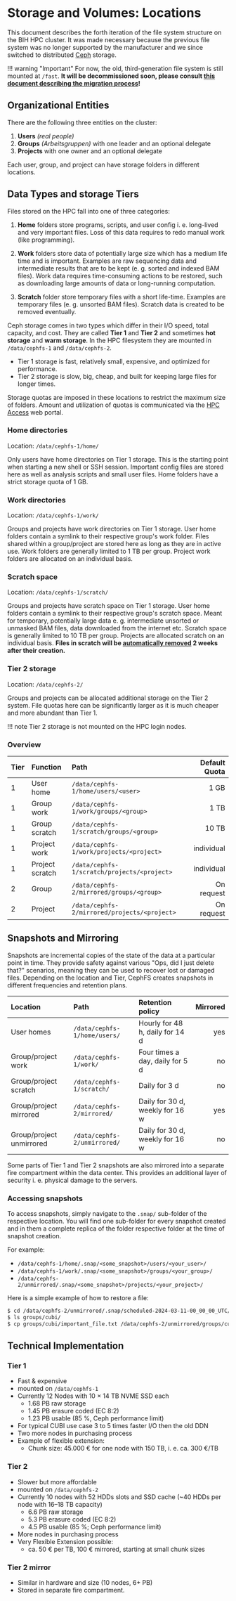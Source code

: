 # Storage and Volumes: Locations
This document describes the forth iteration of the file system structure on the BIH HPC cluster.
It was made necessary because the previous file system was no longer supported by the manufacturer and we since switched to distributed [Ceph](https://ceph.io/en/) storage.

!!! warning "Important"
    For now, the old, third-generation file system is still mounted at `/fast`. **It will be decommissioned soon, please consult [this document describing the migration process](storage-migration.md)!**

## Organizational Entities
There are the following three entities on the cluster:

1. **Users** *(real people)*
2. **Groups** *(Arbeitsgruppen)* with one leader and an optional delegate
3. **Projects** with one owner and an optional delegate

Each user, group, and project can have storage folders in different locations.

## Data Types and storage Tiers
Files stored on the HPC fall into one of three categories:

1. **Home** folders store programs, scripts, and user config i.&nbsp;e. long-lived and very important files. 
Loss of this data requires to redo manual work (like programming).

2. **Work** folders store data of potentially large size which has a medium life time and is important.
Examples are raw sequencing data and intermediate results that are to be kept (e.&nbsp;g. sorted and indexed BAM files).
Work data requires time-consuming actions to be restored, such as downloading large amounts of data or long-running computation.

3. **Scratch** folder store temporary files with a short life-time.
Examples are temporary files (e.&nbsp;g. unsorted BAM files).
Scratch data is created to be removed eventually.

Ceph storage comes in two types which differ in their I/O speed, total capacity, and cost.
They are called **Tier 1** and **Tier 2** and sometimes **hot storage** and **warm storage**.
In the HPC filesystem they are mounted in `/data/cephfs-1` and `/data/cephfs-2`.

- Tier 1 storage is fast, relatively small, expensive, and optimized for performance.
- Tier 2 storage is slow, big, cheap, and built for keeping large files for longer times.

Storage quotas are imposed in these locations to restrict the maximum size of folders.
Amount and utilization of quotas is communicated via the [HPC Access](https://hpc-access.cubi.bihealth.org/) web portal.

### Home directories
Location: `/data/cephfs-1/home/`

Only users have home directories on Tier 1 storage.
This is the starting point when starting a new shell or SSH session.
Important config files are stored here as well as analysis scripts and small user files.
Home folders have a strict storage quota of 1 GB.

### Work directories
Location: `/data/cephfs-1/work/`

Groups and projects have work directories on Tier 1 storage.
User home folders contain a symlink to their respective group's work folder.
Files shared within a group/project are stored here as long as they are in active use.
Work folders are generally limited to 1 TB per group.
Project work folders are allocated on an individual basis.

### Scratch space
Location: `/data/cephfs-1/scratch/`

Groups and projects have scratch space on Tier 1 storage.
User home folders contain a symlink to their respective group's scratch space.
Meant for temporary, potentially large data e. g. intermediate unsorted or unmasked BAM files, data downloaded from the internet etc.
Scratch space is generally limited to 10 TB per group.
Projects are allocated scratch on an individual basis.
**Files in scratch will be [automatically removed](scratch-cleanup.md) 2 weeks after their creation.**

### Tier 2 storage
Location: `/data/cephfs-2/`

Groups and projects can be allocated additional storage on the Tier 2 system.
File quotas here can be significantly larger as it is much cheaper and more abundant than Tier 1.

!!! note
    Tier 2 storage is not mounted on the HPC login nodes.

### Overview

| Tier | Function        | Path                                         | Default Quota |
|:-----|:----------------|:---------------------------------------------|--------------:|
|    1 | User home       | `/data/cephfs-1/home/users/<user>`           | 1 GB          |
|    1 | Group work      | `/data/cephfs-1/work/groups/<group>`         | 1 TB          |
|    1 | Group scratch   | `/data/cephfs-1/scratch/groups/<group>`      | 10 TB         |
|    1 | Project work    | `/data/cephfs-1/work/projects/<project>`     | individual    |
|    1 | Project scratch | `/data/cephfs-1/scratch/projects/<project>`  | individual    | 
|    2 | Group           | `/data/cephfs-2/mirrored/groups/<group>`     | On request    |
|    2 | Project         | `/data/cephfs-2/mirrored/projects/<project>` | On request    |

## Snapshots and Mirroring
Snapshots are incremental copies of the state of the data at a particular point in time. 
They provide safety against various "Ops, did I just delete that?" scenarios, meaning they can be used to recover lost or damaged files.
Depending on the location and Tier, CephFS creates snapshots in different frequencies and retention plans.

| Location                 | Path                         | Retention policy                | Mirrored |
|:-------------------------|:-----------------------------|:--------------------------------|---------:|
| User homes               | `/data/cephfs-1/home/users/` | Hourly for 48 h, daily for 14 d | yes      |
| Group/project work       | `/data/cephfs-1/work/`       | Four times a day, daily for 5 d | no       |
| Group/project scratch    | `/data/cephfs-1/scratch/`    | Daily for 3 d                   | no       |
| Group/project mirrored   | `/data/cephfs-2/mirrored/`   | Daily for 30 d, weekly for 16 w | yes      |
| Group/project unmirrored | `/data/cephfs-2/unmirrored/` | Daily for 30 d, weekly for 16 w | no       |

Some parts of Tier 1 and Tier 2 snapshots are also mirrored into a separate fire compartment within the data center.
This provides an additional layer of security i. e. physical damage to the servers.

### Accessing snapshots
To access snapshots, simply navigate to the `.snap/` sub-folder of the respective location.
You will find one sub-folder for every snapshot created and in them a complete replica of the folder respective folder at the time of snapshot creation.

For example:

- `/data/cephfs-1/home/.snap/<some_snapshot>/users/<your_user>/`
- `/data/cephfs-1/work/.snap/<some_snapshot>/groups/<your_group>/`
- `/data/cephfs-2/unmirrored/.snap/<some_snapshot>/projects/<your_project>/`

Here is a simple example of how to restore a file:

```sh
$ cd /data/cephfs-2/unmirrored/.snap/scheduled-2024-03-11-00_00_00_UTC/
$ ls groups/cubi/
$ cp groups/cubi/important_file.txt /data/cephfs-2/unmirrored/groups/cubi/
```

## Technical Implementation
### Tier 1
- Fast & expensive
- mounted on `/data/cephfs-1`
- Currently 12 Nodes with 10 × 14 TB NVME SSD each
    - 1.68 PB raw storage
    - 1.45 PB erasure coded (EC 8:2)
    - 1.23 PB usable (85 %, Ceph performance limit)
- For typical CUBI use case 3 to 5 times faster I/O then the old DDN
- Two more nodes in purchasing process
- Example of flexible extension:
    - Chunk size: 45.000 € for one node with 150 TB, i. e. ca. 300 €/TB

### Tier 2
- Slower but more affordable
- mounted on `/data/cephfs-2`
- Currently 10 nodes with 52 HDDs slots and SSD cache (~40 HDDs per node with 16–18 TB capacity)
    - 6.6 PB raw storage
    - 5.3 PB erasure coded (EC 8:2)
    - 4.5 PB usable (85 %; Ceph performance limit)
- More nodes in purchasing process
- Very Flexible Extension possible:
    - ca. 50 € per TB, 100 € mirrored, starting at small chunk sizes
    
### Tier 2 mirror
- Similar in hardware and size (10 nodes, 6+ PB)
- Stored in separate fire compartment.
